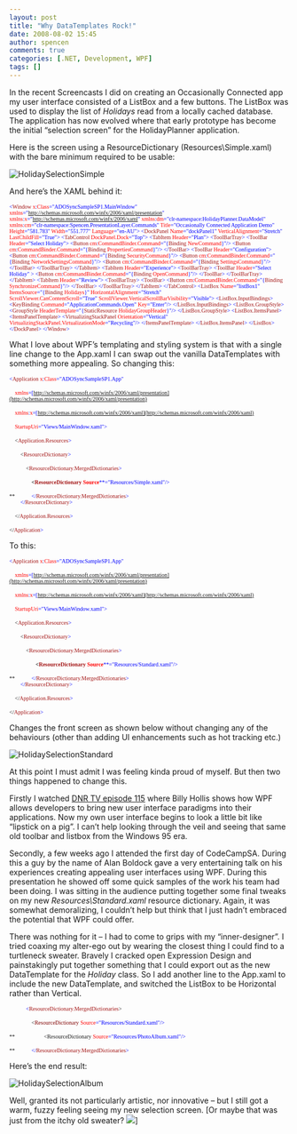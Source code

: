 ```yaml
---
layout: post
title: "Why DataTemplates Rock!"
date: 2008-08-02 15:45
author: spencen
comments: true
categories: [.NET, Development, WPF]
tags: []
---
```



In the recent Screencasts I did on creating an Occasionally Connected app my user interface consisted of a ListBox and a few buttons. The ListBox was used to display the list of *Holidays* read from a locally cached database. The application has now evolved where that early prototype has become the initial &#8220;selection screen&#8221; for the HolidayPlanner application.
  

Here is the screen using a ResourceDictionary (Resources\Simple.xaml) with the bare minimum required to be usable:
  

![HolidaySelectionSimple](http://blog.spencen.com/images/83489-72989/HolidaySelectionSimple_2.jpg) 
  

And here&#8217;s the XAML behind it:
  

<font size="1"><font face="Verdana"><span style="color: blue">&lt;</span><span style="color: #a31515">Window </span><span style="color: red">x</span><span style="color: blue">:</span><span style="color: red">Class</span></font></font><font size="1"><font face="Verdana"><span style="color: blue">=&quot;ADOSyncSampleSP1.MainWindow&quot;
</span><span style="color: red">xmlns</span></font></font><font size="1"><font face="Verdana"><span style="color: blue">=&quot;http://schemas.microsoft.com/winfx/2006/xaml/presentation&quot;
</span><span style="color: red">xmlns</span><span style="color: blue">:</span><span style="color: red">x</span></font></font><font size="1"><font face="Verdana"><span style="color: blue">=&quot;http://schemas.microsoft.com/winfx/2006/xaml&quot;
</span><span style="color: red">xmlns</span><span style="color: blue">:</span><span style="color: red">dm</span></font></font><font size="1"><font face="Verdana"><span style="color: blue">=&quot;clr-namespace:HolidayPlanner.DataModel&quot;
</span><span style="color: red">xmlns</span><span style="color: blue">:</span><span style="color: red">cm</span></font></font><font size="1"><font face="Verdana"><span style="color: blue">=&quot;clr-namespace:Spencen.PresentationLayer.Commands&quot;
</span><span style="color: red">Title</span><span style="color: blue">=&quot;Occasionally Connected Application Demo&quot; </span><span style="color: red">Height</span><span style="color: blue">=&quot;581.783&quot; </span><span style="color: red">Width</span><span style="color: blue">=&quot;551.777&quot; </span><span style="color: red">Language</span></font></font><font size="1"><font face="Verdana"><span style="color: blue">=&quot;en-AU&quot;&gt;
</span></font></font><font size="1"><font face="Verdana"><span style="color: blue">    &lt;</span><span style="color: #a31515">DockPanel </span><span style="color: red">Name</span><span style="color: blue">=&quot;dockPanel1&quot; </span><span style="color: red">VerticalAlignment</span><span style="color: blue">=&quot;Stretch&quot; </span><span style="color: red">LastChildFill</span></font></font><font size="1"><font face="Verdana"><span style="color: blue">=&quot;True&quot;&gt;
&lt;</span><span style="color: #a31515">TabControl </span><span style="color: red">DockPanel.Dock</span></font></font><font size="1"><font face="Verdana"><span style="color: blue">=&quot;Top&quot;&gt;
&lt;</span><span style="color: #a31515">TabItem </span><span style="color: red">Header</span></font></font><font size="1"><font face="Verdana"><span style="color: blue">=&quot;Plan&quot;&gt;
&lt;</span><span style="color: #a31515">ToolBarTray</span></font></font><font size="1"><font face="Verdana"><span style="color: blue">&gt;
&lt;</span><span style="color: #a31515">ToolBar </span><span style="color: red">Header</span></font></font><font size="1"><font face="Verdana"><span style="color: blue">=&quot;Select Holiday&quot;&gt;
&lt;</span><span style="color: #a31515">Button </span><span style="color: red">cm</span><span style="color: blue">:</span><span style="color: red">CommandBinder.Command</span><span style="color: blue">=&quot;{</span><span style="color: #a31515">Binding </span><span style="color: red">NewCommand</span><span style="color: blue">}&quot;/</span></font></font><font size="1"><font face="Verdana"><span style="color: blue">&gt;
&lt;</span><span style="color: #a31515">Button </span><span style="color: red">cm</span><span style="color: blue">:</span><span style="color: red">CommandBinder.Command</span><span style="color: blue">=&quot;{</span><span style="color: #a31515">Binding </span><span style="color: red">PropertiesCommand</span><span style="color: blue">}&quot;/</span></font></font><font size="1"><font face="Verdana"><span style="color: blue">&gt;
&lt;/</span><span style="color: #a31515">ToolBar</span></font></font><font size="1"><font face="Verdana"><span style="color: blue">&gt;
&lt;</span><span style="color: #a31515">ToolBar </span><span style="color: red">Header</span></font></font><font size="1"><font face="Verdana"><span style="color: blue">=&quot;Configuration&quot;&gt;
&lt;</span><span style="color: #a31515">Button </span><span style="color: red">cm</span><span style="color: blue">:</span><span style="color: red">CommandBinder.Command</span><span style="color: blue">=&quot;{</span><span style="color: #a31515">Binding </span><span style="color: red">SecurityCommand</span><span style="color: blue">}&quot;/</span></font></font><font size="1"><font face="Verdana"><span style="color: blue">&gt;
&lt;</span><span style="color: #a31515">Button </span><span style="color: red">cm</span><span style="color: blue">:</span><span style="color: red">CommandBinder.Command</span><span style="color: blue">=&quot;{</span><span style="color: #a31515">Binding </span><span style="color: red">NetworkSettingsCommand</span><span style="color: blue">}&quot;/</span></font></font><font size="1"><font face="Verdana"><span style="color: blue">&gt;
&lt;</span><span style="color: #a31515">Button </span><span style="color: red">cm</span><span style="color: blue">:</span><span style="color: red">CommandBinder.Command</span><span style="color: blue">=&quot;{</span><span style="color: #a31515">Binding </span><span style="color: red">SettingsCommand</span><span style="color: blue">}&quot;/</span></font></font><font size="1"><font face="Verdana"><span style="color: blue">&gt;
&lt;/</span><span style="color: #a31515">ToolBar</span></font></font><font size="1"><font face="Verdana"><span style="color: blue">&gt;
&lt;/</span><span style="color: #a31515">ToolBarTray</span></font></font><font size="1"><font face="Verdana"><span style="color: blue">&gt;
&lt;/</span><span style="color: #a31515">TabItem</span></font></font><font size="1"><font face="Verdana"><span style="color: blue">&gt;
&lt;</span><span style="color: #a31515">TabItem </span><span style="color: red">Header</span></font></font><font size="1"><font face="Verdana"><span style="color: blue">=&quot;Experience&quot;&gt;
&lt;</span><span style="color: #a31515">ToolBarTray</span></font></font><font size="1"><font face="Verdana"><span style="color: blue">&gt;
&lt;</span><span style="color: #a31515">ToolBar </span><span style="color: red">Header</span></font></font><font size="1"><font face="Verdana"><span style="color: blue">=&quot;Select Holiday&quot; &gt;
&lt;</span><span style="color: #a31515">Button </span><span style="color: red">cm</span><span style="color: blue">:</span><span style="color: red">CommandBinder.Command</span><span style="color: blue">=&quot;{</span><span style="color: #a31515">Binding </span><span style="color: red">OpenCommand</span></font></font><font size="1"><font face="Verdana"><span style="color: blue">}&quot;/&gt;
&lt;/</span><span style="color: #a31515">ToolBar</span></font></font><font size="1"><font face="Verdana"><span style="color: blue">&gt;
&lt;/</span><span style="color: #a31515">ToolBarTray</span></font></font><font size="1"><font face="Verdana"><span style="color: blue">&gt;
&lt;/</span><span style="color: #a31515">TabItem</span></font></font><font size="1"><font face="Verdana"><span style="color: blue">&gt;
&lt;</span><span style="color: #a31515">TabItem </span><span style="color: red">Header</span></font></font><font size="1"><font face="Verdana"><span style="color: blue">=&quot;Review&quot;&gt;
&lt;</span><span style="color: #a31515">ToolBarTray</span></font></font><font size="1"><font face="Verdana"><span style="color: blue">&gt;
&lt;</span><span style="color: #a31515">ToolBar</span></font></font><font size="1"><font face="Verdana"><span style="color: blue">&gt;
&lt;</span><span style="color: #a31515">Button </span><span style="color: red">cm</span><span style="color: blue">:</span><span style="color: red">CommandBinder.Command</span><span style="color: blue">=&quot;{</span><span style="color: #a31515">Binding </span><span style="color: red">SynchronizeCommand</span></font></font><font size="1"><font face="Verdana"><span style="color: blue">}&quot;/&gt;
&lt;/</span><span style="color: #a31515">ToolBar</span></font></font><font size="1"><font face="Verdana"><span style="color: blue">&gt;
&lt;/</span><span style="color: #a31515">ToolBarTray</span></font></font><font size="1"><font face="Verdana"><span style="color: blue">&gt;
&lt;/</span><span style="color: #a31515">TabItem</span></font></font><font size="1"><font face="Verdana"><span style="color: blue">&gt;
&lt;/</span><span style="color: #a31515">TabControl</span></font></font><font size="1"><font face="Verdana"><span style="color: blue">&gt;
&lt;</span><span style="color: #a31515">ListBox </span><span style="color: red">Name</span><span style="color: blue">=&quot;listBox1&quot; </span><span style="color: red">ItemsSource</span><span style="color: blue">=&quot;{</span><span style="color: #a31515">Binding </span><span style="color: red">Holidays</span><span style="color: blue">}&quot; </span><span style="color: red">HorizontalAlignment</span><span style="color: blue">=&quot;Stretch&quot;   
                         </span><span style="color: red">ScrollViewer.CanContentScroll</span><span style="color: blue">=&quot;True&quot; </span><span style="color: red">ScrollViewer.VerticalScrollBarVisibility</span></font></font><font size="1"><font face="Verdana"><span style="color: blue">=&quot;Visible&quot;&gt;
&lt;</span><span style="color: #a31515">ListBox.InputBindings</span></font></font><font size="1"><font face="Verdana"><span style="color: blue">&gt;
&lt;</span><span style="color: #a31515">KeyBinding </span><span style="color: red">Command</span><span style="color: blue">=&quot;ApplicationCommands.Open&quot; </span><span style="color: red">Key</span></font></font><font size="1"><font face="Verdana"><span style="color: blue">=&quot;Enter&quot;/&gt;</span></font></font><font size="1"><font face="Verdana"><span style="color: blue">
&lt;/</span><span style="color: #a31515">ListBox.InputBindings</span></font></font><font size="1"><font face="Verdana"><span style="color: blue">&gt;
&lt;</span><span style="color: #a31515">ListBox.GroupStyle</span></font></font><font size="1"><font face="Verdana"><span style="color: blue">&gt;
&lt;</span><span style="color: #a31515">GroupStyle </span><span style="color: red">HeaderTemplate</span><span style="color: blue">=&quot;{</span><span style="color: #a31515">StaticResource </span><span style="color: red">HolidayGroupHeader</span></font></font><font size="1"><font face="Verdana"><span style="color: blue">}&quot;/&gt;
&lt;/</span><span style="color: #a31515">ListBox.GroupStyle</span></font></font><font size="1"><font face="Verdana"><span style="color: blue">&gt;
&lt;</span><span style="color: #a31515">ListBox.ItemsPanel</span></font></font><font size="1"><font face="Verdana"><span style="color: blue">&gt;
&lt;</span><span style="color: #a31515">ItemsPanelTemplate</span></font></font><font size="1"><font face="Verdana"><span style="color: blue">&gt;
&lt;</span><span style="color: #a31515">VirtualizingStackPanel </span><span style="color: red">Orientation</span><span style="color: blue">=&quot;Vertical&quot; </span><span style="color: red">VirtualizingStackPanel.VirtualizationMode</span></font></font><font size="1"><font face="Verdana"><span style="color: blue">=&quot;Recycling&quot;/&gt;
&lt;/</span><span style="color: #a31515">ItemsPanelTemplate</span></font></font><font size="1"><font face="Verdana"><span style="color: blue">&gt;
&lt;/</span><span style="color: #a31515">ListBox.ItemsPanel</span></font></font><font size="1"><font face="Verdana"><span style="color: blue">&gt;
&lt;/</span><span style="color: #a31515">ListBox</span></font></font><font size="1"><font face="Verdana"><span style="color: blue">&gt;
&lt;/</span><span style="color: #a31515">DockPanel</span></font></font><font size="1"><font face="Verdana"><span style="color: blue">&gt;
&lt;/</span><span style="color: #a31515">Window</span></font></font><span style="color: blue"><font face="Verdana" size="1">&gt;</font>
</span>

<a href="http://11011.net/software/vspaste"></a><a href="http://11011.net/software/vspaste"></a>


What I love about WPF&#8217;s templating and styling system is that with a single line change to the App.xaml I can swap out the vanilla DataTemplates with something more appealing. So changing this:



<font size="1"><font face="Verdana"><span style="color: blue">&lt;</span><span style="color: #a31515">Application </span><span style="color: red">x</span><span style="color: blue">:</span><span style="color: red">Class</span></font></font><font size="1"><font face="Verdana"><span style="color: blue">=&quot;ADOSyncSampleSP1.App&quot;
  
&#160;&#160;&#160; </span><span style="color: red">xmlns</span></font></font><font size="1"><font face="Verdana"><span style="color: blue">=[http://schemas.microsoft.com/winfx/2006/xaml/presentation](http://schemas.microsoft.com/winfx/2006/xaml/presentation)
  
&#160;&#160;&#160; </span><span style="color: red">xmlns</span><span style="color: blue">:</span><span style="color: red">x</span></font></font><font size="1"><font face="Verdana"><span style="color: blue">=[http://schemas.microsoft.com/winfx/2006/xaml](http://schemas.microsoft.com/winfx/2006/xaml)
  
</span><span style="color: red">&#160;&#160;&#160; StartupUri</span></font></font><font size="1"><font face="Verdana"><span style="color: blue">=&quot;Views/MainWindow.xaml&quot;&gt;
  
&#160;&#160;&#160; &lt;</span><span style="color: #a31515">Application.Resources</span></font></font><font size="1"><font face="Verdana"><span style="color: blue">&gt;
  
&#160;&#160;&#160;&#160;&#160;&#160;&#160; &lt;</span><span style="color: #a31515">ResourceDictionary</span></font></font><font size="1"><font face="Verdana"><span style="color: blue">&gt;
  
&#160;&#160;&#160;&#160;&#160;&#160;&#160;&#160;&#160;&#160;&#160; &lt;</span><span style="color: #a31515">ResourceDictionary.MergedDictionaries</span></font></font><font size="1"><font face="Verdana"><span style="color: blue">&gt;
  
&#160;&#160;&#160;&#160;&#160;&#160;&#160;&#160;&#160;&#160;&#160;&#160;&#160;&#160;&#160; **&lt;**</span>**<span style="color: #a31515">ResourceDictionary </span><span style="color: red">Source</span>**</font></font><span style="color: blue"><font face="Verdana" size="1">**=&quot;Resources/Simple.xaml&quot;/&gt;
  
**&#160;&#160;&#160;&#160;&#160;&#160;&#160;&#160;&#160;&#160;&#160; </font></span><font size="1"><font face="Verdana"><span style="color: green"></span><span style="color: blue">&lt;/</span><span style="color: #a31515">ResourceDictionary.MergedDictionaries</span></font></font><font size="1"><font face="Verdana"><span style="color: blue">&gt;</span></font></font><font size="1"><font face="Verdana"><span style="color: blue">&#160;   
&#160;&#160;&#160;&#160;&#160;&#160;&#160; &lt;/</span><span style="color: #a31515">ResourceDictionary</span></font></font><font size="1"><font face="Verdana"><span style="color: blue">&gt;
  
&#160;&#160;&#160; &lt;/</span><span style="color: #a31515">Application.Resources</span></font></font><font size="1"><font face="Verdana"><span style="color: blue">&gt;
  
&lt;/</span><span style="color: #a31515">Application</span><span style="color: blue">&gt;</span></font></font>



To this:

<font size="1"><font face="Verdana"><span style="color: blue">&lt;</span><span style="color: #a31515">Application </span><span style="color: red">x</span><span style="color: blue">:</span><span style="color: red">Class</span></font></font><font size="1"><font face="Verdana"><span style="color: blue">=&quot;ADOSyncSampleSP1.App&quot;
  
&#160;&#160;&#160; </span><span style="color: red">xmlns</span></font></font><font size="1"><font face="Verdana"><span style="color: blue">=[http://schemas.microsoft.com/winfx/2006/xaml/presentation](http://schemas.microsoft.com/winfx/2006/xaml/presentation)
  
&#160;&#160;&#160; </span><span style="color: red">xmlns</span><span style="color: blue">:</span><span style="color: red">x</span></font></font><font size="1"><font face="Verdana"><span style="color: blue">=[http://schemas.microsoft.com/winfx/2006/xaml](http://schemas.microsoft.com/winfx/2006/xaml)
  
</span><span style="color: red">&#160;&#160;&#160; StartupUri</span></font></font><font size="1"><font face="Verdana"><span style="color: blue">=&quot;Views/MainWindow.xaml&quot;&gt;
  
&#160;&#160;&#160; &lt;</span><span style="color: #a31515">Application.Resources</span></font></font><font size="1"><font face="Verdana"><span style="color: blue">&gt;
  
&#160;&#160;&#160;&#160;&#160;&#160;&#160; &lt;</span><span style="color: #a31515">ResourceDictionary</span></font></font><font size="1"><font face="Verdana"><span style="color: blue">&gt;
  
&#160;&#160;&#160;&#160;&#160;&#160;&#160;&#160;&#160;&#160;&#160; &lt;</span><span style="color: #a31515">ResourceDictionary.MergedDictionaries</span></font></font><font size="1"><font face="Verdana"><span style="color: blue">&gt;
  
&#160;&#160;&#160; **&#160;&#160;&#160;&#160;&#160;&#160;&#160;&#160;&#160;&#160;&#160;&#160;&#160;&#160; &lt;**</span>**<span style="color: #a31515">ResourceDictionary </span><span style="color: red">Source</span>**</font></font><span style="color: blue"><font face="Verdana" size="1">**=&quot;Resources/Standard.xaml&quot;/&gt;
  
**&#160;&#160;&#160;&#160;&#160;&#160;&#160;&#160;&#160;&#160;&#160; </font></span><font size="1"><font face="Verdana"><span style="color: green"></span><span style="color: blue">&lt;/</span><span style="color: #a31515">ResourceDictionary.MergedDictionaries</span></font></font><font size="1"><font face="Verdana"><span style="color: blue">&gt;</span></font></font><font size="1"><font face="Verdana"><span style="color: blue">&#160;   
&#160;&#160;&#160;&#160;&#160;&#160;&#160; &lt;/</span><span style="color: #a31515">ResourceDictionary</span></font></font><font size="1"><font face="Verdana"><span style="color: blue">&gt;
  
&#160;&#160;&#160; &lt;/</span><span style="color: #a31515">Application.Resources</span></font></font><font size="1"><font face="Verdana"><span style="color: blue">&gt;
  
&lt;/</span><span style="color: #a31515">Application</span><span style="color: blue">&gt;</span></font></font>


Changes the front screen as shown below without changing any of the behaviours (other than adding UI enhancements such as hot tracking etc.)



![HolidaySelectionStandard](http://blog.spencen.com/images/83489-72989/HolidaySelectionStandard_2.jpg) 



At this point I must admit I was feeling kinda proud of myself. But then two things happened to change this. 



Firstly I watched [DNR TV episode 115](http://blog.spencen.com/2008/06/25/billy-hollis-on-dnrtv.aspx) where Billy Hollis shows how WPF allows developers to bring new user interface paradigms into their applications. Now my own user interface begins to look a little bit like &#8220;lipstick on a pig&#8221;. I can&#8217;t help looking through the veil and seeing that same old toolbar and listbox from the Windows 95 era.



Secondly, a few weeks ago I attended the first day of CodeCampSA. During this a guy by the name of Alan Boldock gave a very entertaining talk on his experiences creating appealing user interfaces using WPF. During this presentation he showed off some quick samples of the work his team had been doing. I was sitting in the audience putting together some final tweaks on my new *Resources\Standard.xaml* resource dictionary. Again, it was somewhat demoralizing, I couldn&#8217;t help but think that I just hadn&#8217;t embraced the potential that WPF could offer.



There was nothing for it &#8211; I had to come to grips with my &#8220;inner-designer&#8221;. I tried coaxing my alter-ego out by wearing the closest thing I could find to a turtleneck sweater. Bravely I cracked open Expression Design and painstakingly put together something that I could export out as the new DataTemplate for the *Holiday* class. So I add another line to the App.xaml to include the new DataTemplate, and switched the ListBox to be Horizontal rather than Vertical.

<font size="1"><font face="Verdana"><span style="color: blue">&#160;&#160;&#160;&#160;&#160;&#160;&#160;&#160;&#160;&#160;&#160; &lt;</span><span style="color: #a31515">ResourceDictionary.MergedDictionaries</span></font></font><font size="1"><font face="Verdana"><span>&gt;
  
&#160;&#160;&#160;&#160;&#160;&#160;&#160;&#160;&#160;&#160;&#160;&#160;&#160;&#160;&#160; &lt;<font color="#800000">ResourceDictionary</font> </span><span style="color: red">Source</span></font></font><span style="color: blue"><font face="Verdana" size="1">=&quot;Resources/Standard.xaml&quot;/&gt;
  
**<font size="1"><font face="Verdana"><span>&#160;&#160;&#160;&#160;&#160;&#160;&#160;&#160;&#160;&#160;&#160;&#160;&#160;&#160;&#160;&#160;&#160;&#160;&#160;&#160; &lt;ResourceDictionary </span><span style="color: red">Source</span></font></font><span style="color: blue"><font face="Verdana" size="1">=&quot;Resources/PhotoAlbum.xaml&quot;/&gt;</font></span>
  
**&#160;&#160;&#160;&#160;&#160;&#160;&#160;&#160;&#160;&#160;&#160; </font></span><font size="1"><font face="Verdana"><span style="color: green"></span><span style="color: blue">&lt;/</span><span style="color: #a31515">ResourceDictionary.MergedDictionaries</span></font></font><font size="1"><font face="Verdana"><span style="color: blue">&gt;</span></font></font><font size="1"><font face="Verdana"><span style="color: blue">&#160;   
</span></font></font>


Here&#8217;s the end result:



![HolidaySelectionAlbum](http://blog.spencen.com/images/83489-72989/HolidaySelectionAlbum_2.jpg) 



Well, granted its not particularly artistic, nor innovative &#8211; but I still got a warm, fuzzy feeling seeing my new selection screen. [Or maybe that was just from the itchy old sweater? ![](http://blog.spencen.com/emoticons/smile.png)]


